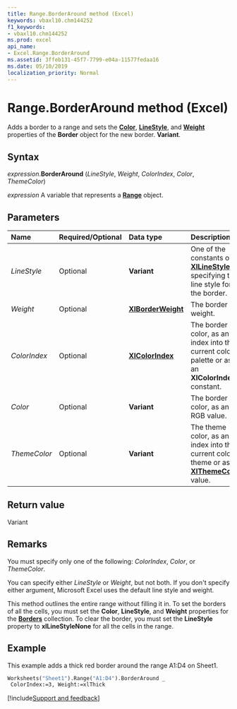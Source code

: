 ```yaml
---
title: Range.BorderAround method (Excel)
keywords: vbaxl10.chm144252
f1_keywords:
- vbaxl10.chm144252
ms.prod: excel
api_name:
- Excel.Range.BorderAround
ms.assetid: 3ffeb131-45f7-7799-e04a-11577fedaa16
ms.date: 05/10/2019
localization_priority: Normal
---
```



# Range.BorderAround method (Excel)

Adds a border to a range and sets the **[Color](Excel.Border.Color.md)**, **[LineStyle](Excel.Border.LineStyle.md)**, and **[Weight](Excel.Border.Weight.md)** properties of the **Border** object for the new border. **Variant**.


## Syntax

_expression_.**BorderAround** (_LineStyle_, _Weight_, _ColorIndex_, _Color_, _ThemeColor_)

_expression_ A variable that represents a **[Range](excel.range(object).md)** object.


## Parameters

|Name|Required/Optional|Data type|Description|
|:-----|:-----|:-----|:-----|
| _LineStyle_|Optional| **Variant**|One of the constants of **[XlLineStyle](Excel.XlLineStyle.md)** specifying the line style for the border.|
| _Weight_|Optional| **[XlBorderWeight](Excel.XlBorderWeight.md)**|The border weight.|
| _ColorIndex_|Optional| **[XlColorIndex](Excel.XlColorIndex.md)**|The border color, as an index into the current color palette or as an **XlColorIndex** constant.|
| _Color_|Optional| **Variant**|The border color, as an RGB value.|
| _ThemeColor_|Optional| **Variant**|The theme color, as an index into the current color theme or as an **[XlThemeColor](Excel.XlThemeColor.md)** value.|

## Return value

Variant


## Remarks

You must specify only one of the following: _ColorIndex_, _Color_, or _ThemeColor_.

You can specify either _LineStyle_ or _Weight_, but not both. If you don't specify either argument, Microsoft Excel uses the default line style and weight.

This method outlines the entire range without filling it in. To set the borders of all the cells, you must set the **Color**, **LineStyle**, and **Weight** properties for the **[Borders](Excel.Borders.md)** collection. To clear the border, you must set the **LineStyle** property to **xlLineStyleNone** for all the cells in the range.


## Example

This example adds a thick red border around the range A1:D4 on Sheet1.

```vb
Worksheets("Sheet1").Range("A1:D4").BorderAround _ 
 ColorIndex:=3, Weight:=xlThick
```



[!include[Support and feedback](~/includes/feedback-boilerplate.md)]
